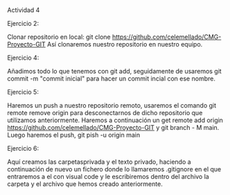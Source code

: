 Actividad 4

Ejercicio 2:

Clonar repositorio en local: git clone https://github.com/celemellado/CMG-Proyecto-GIT
Así clonaremos nuestro repositorio en nuestro equipo.

Ejercicio 4:

Añadimos todo lo que tenemos con git add, seguidamente de usaremos git commit -m "commit inicial" para hacer un commit incial con ese nombre.

Ejercicio 5:

Haremos un push a nuestro repositorio remoto, usaremos el comando git remote remove origin para desconectarnos de dicho repositorio que utilizamos anteriormente. Haremos a continuación un get remote add origin https://github.com/celemellado/CMG-Proyecto-GIT y git branch - M main. Luego haremos el push, git pish -u origin main

Ejercicio 6:

Aquí creamos las carpetasprivada y el texto privado, haciendo a continuación de nuevo un fichero donde lo llamaremos .gitignore en el que entraremos a el con visual code y le escribiremos dentro del archivo la carpeta y el archivo que hemos creado anteriormente.
